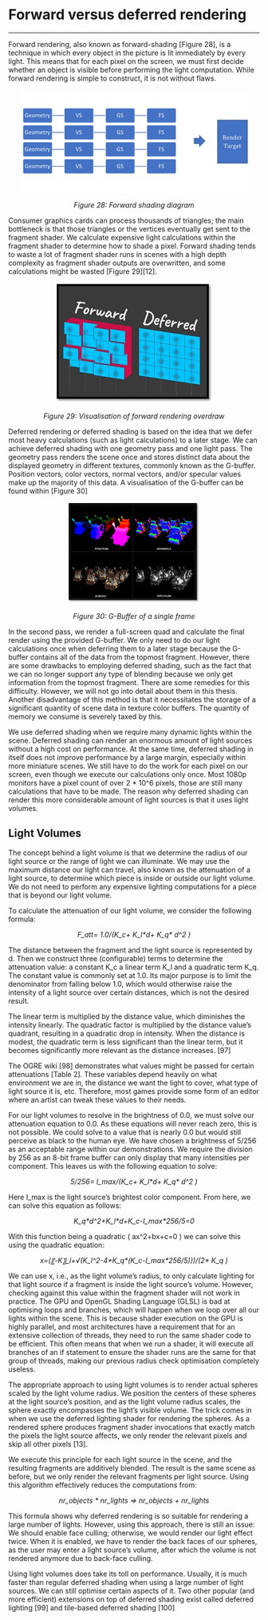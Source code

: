 # Forward versus deferred rendering
---

Forward rendering, also known as forward-shading [Figure 28], is a technique in which every object in the picture is lit immediately by every light. This means that for each pixel on the screen, we must first decide whether an object is visible before performing the light computation. While forward rendering is simple to construct, it is not without flaws. 

<p align="center">
  <img width="455" height="206" src="./assets/forward_shading_diagram.png">
</p>
<p align="center">
    <i>
    Figure 28: Forward shading diagram
    </i>
</p>

Consumer graphics cards can process thousands of triangles; the main bottleneck is that those triangles or the vertices eventually get sent to the fragment shader. We calculate expensive light calculations within the fragment shader to determine how to shade a pixel. Forward shading tends to waste a lot of fragment shader runs in scenes with a high depth complexity as fragment shader outputs are overwritten, and some calculations might be wasted [Figure 29][12].

<p align="center">
  <img width="317" height="242" src="./assets/forward_rendering_overdraw.jpg">
</p>
<p align="center">
    <i>
    Figure 29: Visualisation of forward rendering overdraw
    </i>
</p>

Deferred rendering or deferred shading is based on the idea that we defer most heavy calculations (such as light calculations) to a later stage. We can achieve deferred shading with one geometry pass and one light pass. The geometry pass renders the scene once and stores distinct data about the displayed geometry in different textures, commonly known as the G-buffer. Position vectors, color vectors, normal vectors, and/or specular values make up the majority of this data. A visualisation of the G-buffer can be found within [Figure 30]

<p align="center">
  <img width="266" height="203" src="./assets/g_buffer.png">
</p>
<p align="center">
    <i>
    Figure 30: G-Buffer of a single frame
    </i>
</p>

In the second pass, we render a full-screen quad and calculate the final render using the provided G-buffer. We only need to do our light calculations once when deferring them to a later stage because the G-buffer contains all of the data from the topmost fragment. However, there are some drawbacks to employing deferred shading, such as the fact that we can no longer support any type of blending because we only get information from the topmost fragment. There are some remedies for this difficulty. However, we will not go into detail about them in this thesis. Another disadvantage of this method is that it necessitates the storage of a significant quantity of scene data in texture color buffers. The quantity of memory we consume is severely taxed by this. 

We use deferred shading when we require many dynamic lights within the scene. Deferred shading can render an enormous amount of light sources without a high cost on performance. At the same time, deferred shading in itself does not improve performance by a large margin, especially within more miniature scenes. We still have to do the work for each pixel on our screen, even though we execute our calculations only once. Most 1080p monitors have a pixel count of over 2 * 10^6  pixels, those are still many calculations that have to be made. The reason why deferred shading can render this more considerable amount of light sources is that it uses light volumes.

## Light Volumes

The concept behind a light volume is that we determine the radius of our light source or the range of light we can illuminate. We may use the maximum distance our light can travel, also known as the attenuation of a light source, to determine which piece is inside or outside our light volume. We do not need to perform any expensive lighting computations for a piece that is beyond our light volume.

To calculate the attenuation of our light volume, we consider the following formula:

<p align="center">
<i>F_att=  1.0/(K_c+ K_l*d+ K_q* d^2 )</i>
</p>

The distance between the fragment and the light source is represented by d. Then we construct three (configurable) terms to determine the attenuation value: a constant K_c a linear term K_l and a quadratic term K_q. The constant value is commonly set at 1.0. Its major purpose is to limit the denominator from falling below 1.0, which would otherwise raise the intensity of a light source over certain distances, which is not the desired result.

The linear term is multiplied by the distance value, which diminishes the intensity linearly. The quadratic factor is multiplied by the distance value’s quadrant, resulting in a quadratic drop in intensity. When the distance is modest, the quadratic term is less significant than the linear term, but it becomes significantly more relevant as the distance increases. [97]

The OGRE wiki [98] demonstrates what values might be passed for certain attenuations [Table 2]. These variables depend heavily on what environment we are in, the distance we want the light to cover, what type of light source it is, etc. Therefore, most games provide some form of an editor where an artist can tweak these values to their needs.

For our light volumes to resolve in the brightness of 0.0, we must solve our attenuation equation to 0.0. As these equations will never reach zero, this is not possible. We could solve to a value that is nearly 0.0 but would still perceive as black to the human eye. We have chosen a brightness of 5/256 as an acceptable range within our demonstrations. We require the division by 256 as an 8-bit frame buffer can only display that many intensities per component. This leaves us with the following equation to solve:

<p align="center">
<i>5/256=  I_max/(K_c+ K_l*d+ K_q* d^2 )</i>
</p>

Here I_max  is the light source’s brightest color component. From here, we can solve this equation as follows:

<p align="center">
<i>K_q*d^2+K_l*d+K_c-I_max*256/5=0</i>
</p>

With this function being a quadratic ( ax^2+bx+c=0 ) we can solve this using the quadratic equation:

<p align="center">
<i>x=(〖-K〗_l+√(K_l^2-4*K_q*(K_c-I_max*256/5)))/(2* K_q )</i>
</p>

We can use x, i.e., as the light volume’s radius, to only calculate lighting for that light source if a fragment is inside the light source’s volume. However, checking against this value within the fragment shader will not work in practice. The GPU and OpenGL Shading Language (GLSL) is bad at optimising loops and branches, which will happen when we loop over all our lights within the scene. This is because shader execution on the GPU is highly parallel, and most architectures have a requirement that for an extensive collection of threads, they need to run the same shader code to be efficient. This often means that when we run a shader, it will execute all branches of an if statement to ensure the shader runs are the same for that group of threads, making our previous radius check optimisation completely useless.

The appropriate approach to using light volumes is to render actual spheres scaled by the light volume radius. We position the centers of these spheres at the light source’s position, and as the light volume radius scales, the sphere exactly encompasses the light’s visible volume. The trick comes in when we use the deferred lighting shader for rendering the spheres. As a rendered sphere produces fragment shader invocations that exactly match the pixels the light source affects, we only render the relevant pixels and skip all other pixels [13].

We execute this principle for each light source in the scene, and the resulting fragments are additively blended. The result is the same scene as before, but we only render the relevant fragments per light source. Using this algorithm effectively reduces the computations from:

<p align="center">
<i>nr_objects * nr_lights => nr_objects + nr_lights</i>
</p>

This formula shows why deferred rendering is so suitable for rendering a large number of lights. However, using this approach, there is still an issue: We should enable face culling; otherwise, we would render our light effect twice. When it is enabled, we have to render the back faces of our spheres, as the user may enter a light source’s volume, after which the volume is not rendered anymore due to back-face culling.

Using light volumes does take its toll on performance. Usually, it is much faster than regular deferred shading when using a large number of light sources. We can still optimise certain aspects of it. Two other popular (and more efficient) extensions on top of deferred shading exist called deferred lighting [99] and tile-based deferred shading [100] 